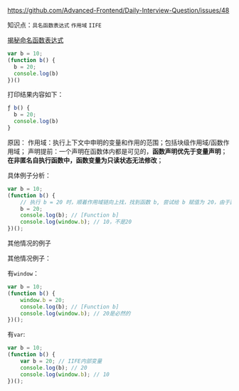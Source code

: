https://github.com/Advanced-Frontend/Daily-Interview-Question/issues/48

知识点：`具名函数表达式` `作用域` `IIFE`

[揭秘命名函数表达式](https://www.cnblogs.com/TomXu/archive/2011/12/29/2290308.html) 

```js
var b = 10;
(function b() {
  b = 20;
  console.log(b)
})()
```

打印结果内容如下：

```js
ƒ b() {
  b = 20;
  console.log(b)
}
```

原因：
作用域：执行上下文中申明的变量和作用的范围；包括块级作用域/函数作用域；
声明提前：一个声明在函数体内都是可见的，**函数声明优先于变量声明**；
**在非匿名自执行函数中，函数变量为只读状态无法修改**；

具体例子分析：

```js
var b = 10;
(function b() {
    // 执行 b = 20 时，顺着作用域链向上找，找到函数 b, 尝试给 b 赋值为 20，由于函数 b 是函数表达式，而函数表达式的函数名是常量，无法二次赋值(在正常模式下静默失效，在严格模式下报错)，赋值失败，所以输出的还是该函数
    b = 20; 
    console.log(b); // [Function b]
    console.log(window.b); // 10，不是20
})();
```

其他情况的例子

其他情况例子：

有`window`：

```js
var b = 10;
(function b() {
    window.b = 20; 
    console.log(b); // [Function b]
    console.log(window.b); // 20是必然的
})();
```

有`var`: 

```js
var b = 10;
(function b() {
    var b = 20; // IIFE内部变量
    console.log(b); // 20
    console.log(window.b); // 10 
})();
```